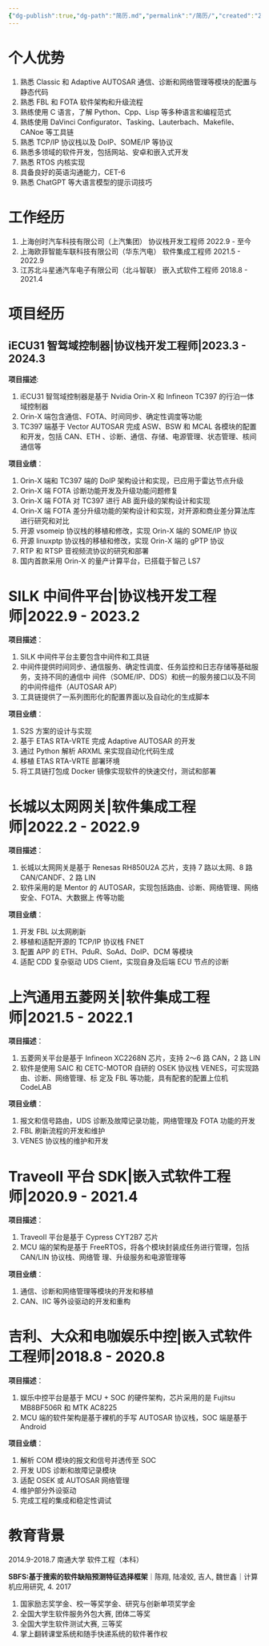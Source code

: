 ```yaml
---
{"dg-publish":true,"dg-path":"简历.md","permalink":"/简历/","created":"2023-09-06T14:23:45.000+08:00","updated":"2024-07-30T10:31:27.000+08:00"}
---
```


# 个人优势

1. 熟悉 Classic 和 Adaptive AUTOSAR 通信、诊断和网络管理等模块的配置与静态代码
2. 熟悉 FBL 和 FOTA 软件架构和升级流程
3. 熟练使用 C 语言，了解 Python、Cpp、Lisp 等多种语言和编程范式
4. 熟练使用 DaVinci Configurator、Tasking、Lauterbach、Makefile、CANoe 等工具链
5. 熟悉 TCP/IP 协议栈以及 DoIP、SOME/IP 等协议
6. 熟悉多领域的软件开发，包括网站、安卓和嵌入式开发
7. 熟悉 RTOS 内核实现
8. 具备良好的英语沟通能力，CET-6
9. 熟悉 ChatGPT 等大语言模型的提示词技巧

# 工作经历

1. 上海创时汽车科技有限公司（上汽集团） 协议栈开发工程师 2022.9 - 至今
2. 上海欧菲智能车联科技有限公司（华东汽电） 软件集成工程师 2021.5 - 2022.9
3. 江苏北斗星通汽车电子有限公司（北斗智联） 嵌入式软件工程师 2018.8 - 2021.4

# 项目经历

## iECU31 智驾域控制器|协议栈开发工程师|2023.3 - 2024.3

**项目描述**:
1. iECU31 智驾域控制器是基于 Nvidia Orin-X 和 Infineon TC397 的行泊一体域控制器
2. Orin-X 端包含通信、FOTA、时间同步、确定性调度等功能
3. TC397 端基于 Vector AUTOSAR 完成 ASW、BSW 和 MCAL 各模块的配置和开发，包括 CAN、ETH 、诊断、通信、存储、电源管理、状态管理、核间通信等

**项目业绩**：
1. Orin-X 端和 TC397 端的 DoIP 架构设计和实现，已应用于雷达节点升级
2. Orin-X 端 FOTA 诊断功能开发及升级功能问题修复
3. Orin-X 端 FOTA 对 TC397 进行 AB 面升级的架构设计和实现
4. Orin-X 端 FOTA 差分升级功能的架构设计和实现，对开源和商业差分算法库进行研究和对比
5. 开源 vsomeip 协议栈的移植和修改，实现 Orin-X 端的 SOME/IP 协议
6. 开源 linuxptp 协议栈的移植和修改，实现 Orin-X 端的 gPTP 协议
7. RTP 和 RTSP 音视频流协议的研究和部署
8. 国内首款采用 Orin-X 的量产计算平台，已搭载于智己 LS7

# SILK 中间件平台|协议栈开发工程师|2022.9 - 2023.2

**项目描述**：
1. SILK 中间件平台主要包含中间件和工具链
2. 中间件提供时间同步、通信服务、确定性调度、任务监控和日志存储等基础服务，支持不同的通信中
间件（SOME/IP、DDS）和统一的服务接口以及不同的中间件组件（AUTOSAR AP）
3. 工具链提供了一系列图形化的配置界面以及自动化的生成脚本

**项目业绩**：
1. S2S 方案的设计与实现
2. 基于 ETAS RTA-VRTE 完成 Adaptive AUTOSAR 的开发
3. 通过 Python 解析 ARXML 来实现自动化代码生成
4. 移植 ETAS RTA-VRTE 部署环境
5. 将工具链打包成 Docker 镜像实现软件的快速交付，测试和部署

# 长城以太网网关|软件集成工程师|2022.2 - 2022.9

**项目描述**：
1. 长城以太网网关是基于 Renesas RH850U2A 芯片，支持 7 路以太网、8 路 CAN/CANDF、2 路 LIN
2. 软件采用的是 Mentor 的 AUTOSAR，实现包括路由、诊断、网络管理、网络安全、FOTA、大数据上
传等功能

**项目业绩**：
1. 开发 FBL 以太网刷新
2. 移植和适配开源的 TCP/IP 协议栈 FNET
3. 配置 APP 的 ETH、PduR、SoAd、DoIP、DCM 等模块
4. 适配 CDD 复杂驱动 UDS Client，实现自身及后端 ECU 节点的诊断

# 上汽通用五菱网关|软件集成工程师|2021.5 - 2022.1

**项目描述**：
1. 五菱网关平台是基于 Infineon XC2268N 芯片，支持 2～6 路 CAN，2 路 LIN
2. 软件是使用 SAIC 和 CETC-MOTOR 自研的 OSEK 协议栈 VENES，可实现路由、诊断、网络管理、标
定及 FBL 等功能，具有配套的配置上位机 CodeLAB

**项目业绩**：
1. 报文和信号路由，UDS 诊断及故障记录功能，网络管理及 FOTA 功能的开发
2. FBL 刷新流程的开发和维护
3. VENES 协议栈的维护和开发

# TraveoII 平台 SDK|嵌入式软件工程师|2020.9 - 2021.4

**项目描述**：
1. TraveoII 平台是基于 Cypress CYT2B7 芯片
2. MCU 端的架构是基于 FreeRTOS，将各个模块封装成任务进行管理，包括 CAN/LIN 协议栈、网络管
理、升级服务和电源管理等

**项目业绩**：
1. 通信、诊断和网络管理等模块的开发和移植
2. CAN、IIC 等外设驱动的开发和重构

# 吉利、大众和电咖娱乐中控|嵌入式软件工程师|2018.8 - 2020.8

**项目描述**：
1. 娱乐中控平台是基于 MCU + SOC 的硬件架构，芯片采用的是 Fujitsu MB8BF506R 和 MTK AC8225
2. MCU 端的软件架构是基于裸机的手写 AUTOSAR 协议栈，SOC 端是基于 Android

**项目业绩**：
1. 解析 COM 模块的报文和信号并透传至 SOC
2. 开发 UDS 诊断和故障记录模块
3. 适配 OSEK 或 AUTOSAR 网络管理
4. 维护部分外设驱动
5. 完成工程的集成和稳定性调试

# 教育背景

2014.9-2018.7 南通大学 软件工程（本科）

**SBFS:基于搜索的软件缺陷预测特征选择框架**｜陈翔, 陆凌姣, 吉人, 魏世鑫｜计算机应用研究, 4. 2017

1. 国家励志奖学金、校一等奖学金、研究与创新单项奖学金
2. 全国大学生软件服务外包大赛, 团体二等奖
3. 全国大学生软件测试大赛, 三等奖
4. 掌上翻转课堂系统和随手快递系统的软件著作权
